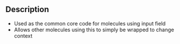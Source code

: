 ﻿## Description
- Used as the common core code for molecules using input field
- Allows other molecules using this to simply be wrapped to change context